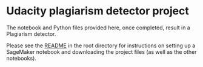 # Udacity plagiarism detector project

The notebook and Python files provided here, once completed, result in a Plagiarism detector.

Please see the [README](https://github.com/udacity/sagemaker-deployment/tree/master/README.md) in the root directory for instructions on setting up a SageMaker notebook and downloading the project files (as well as the other notebooks).
